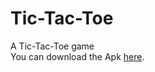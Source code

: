 # Tic-Tac-Toe
A Tic-Tac-Toe game  
You can download the Apk [here](https://drive.google.com/file/d/17GfTJLOuLWQhLHdDVfOme-Re54QGoIZS/view?usp=sharing).
